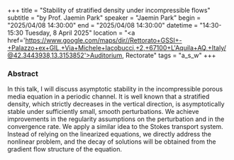 +++
title = "Stability of stratified density under incompressible flows"
subtitle = "by Prof. Jaemin Park"
speaker = "Jaemin Park"
begin = "2025/04/08  14:30:00"
end = "2025/04/08  14:30:00"
datetime = "14:30-15:30 Tuesday, 8 April 2025"
location = "<a href='https://www.google.com/maps/dir//Rettorato+GSSI+-+Palazzo+ex+GIL,+Via+Michele+Iacobucci,+2,+67100+L'Aquila+AQ,+Italy/@42.3443938,13.3153852'>Auditorium, Rectorate</a>"
tags = "a_s_w"
+++

### Abstract
In this talk, I will discuss asymptotic stability in the incompressible porous media equation in a periodic channel. It is well known that a stratified density, which strictly decreases in the vertical direction, is asymptotically stable under sufficiently small, smooth perturbations. We achieve improvements in the regularity assumptions on the perturbation and in the convergence rate. We apply a similar idea to the Stokes transport system. Instead of relying on the linearized equations, we directly address the nonlinear problem, and the decay of solutions will be obtained from the gradient flow structure of the equation.
